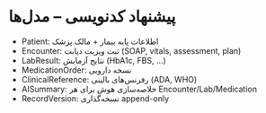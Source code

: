 # پیشنهاد کدنویسی – مدل‌ها
- Patient: اطلاعات پایه بیمار + مالک پزشک
- Encounter: ثبت ویزیت دیابت (SOAP, vitals, assessment, plan)
- LabResult: نتایج آزمایش (HbA1c, FBS, …)
- MedicationOrder: نسخه دارویی
- ClinicalReference: رفرنس‌های بالینی (ADA, WHO)
- AISummary: خلاصه‌سازی هوش برای هر Encounter/Lab/Medication
- RecordVersion: نسخه‌گذاری append-only